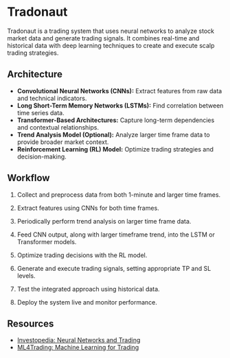# Tradonaut

Tradonaut is a trading system that uses neural networks to analyze stock market data and generate trading signals. It combines real-time and historical data with deep learning techniques to create and execute scalp trading strategies.

## Architecture

- **Convolutional Neural Networks (CNNs):** Extract features from raw data and technical indicators.
- **Long Short-Term Memory Networks (LSTMs):** Find correlation between time series data.
- **Transformer-Based Architectures:** Capture long-term dependencies and contextual relationships.
- **Trend Analysis Model (Optional):** Analyze larger time frame data to provide broader market context.
- **Reinforcement Learning (RL) Model:** Optimize trading strategies and decision-making.

## Workflow

1. Collect and preprocess data from both 1-minute and larger time frames.

2. Extract features using CNNs for both time frames.

3. Periodically perform trend analysis on larger time frame data.

4. Feed CNN output, along with larger timeframe trend, into the LSTM or Transformer models.

5. Optimize trading decisions with the RL model.

6. Generate and execute trading signals, setting appropriate TP and SL levels.

7. Test the integrated approach using historical data.

8. Deploy the system live and monitor performance.

## Resources

- [Investopedia: Neural Networks and Trading](https://www.investopedia.com/articles/trading/06/neuralnetworks.asp)
- [ML4Trading: Machine Learning for Trading](https://ml4trading.io/)
